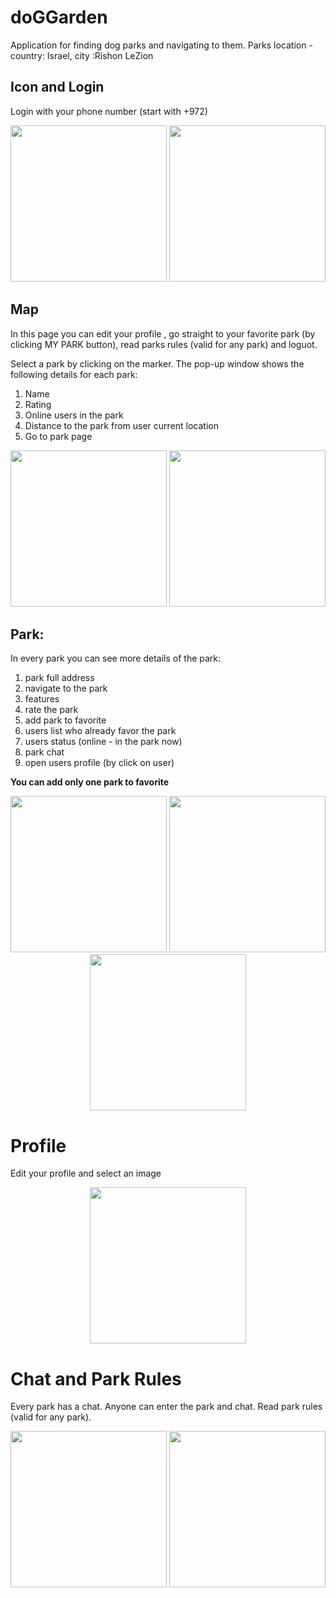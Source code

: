 # doGGarden

Application for finding dog parks and navigating to them.
Parks location - country: Israel, city :Rishon LeZion


## Icon and Login
Login with your phone number (start with +972)

<p float="left" align="middle" padding="5">
  <img src="/images/img_app_icon.jpg?raw=true" width="250" />
  <img src="/images/img_login.jpg?raw=true" width="250" /> 
</p>


## Map
In this page you can edit your profile , 
go straight to your favorite park (by clicking MY PARK button),
read parks rules (valid for any park) and loguot.

Select a park by clicking on the marker.
The pop-up window shows the following details for each park:
1. Name
2. Rating
3. Online users in the park
4. Distance to the park from user current location
5. Go to park page

<p float="left" align="middle" padding="5">
  <img src="/images/img_map.jpg?raw=true" width="250" />
  <img src="/images/img_popup.jpg?raw=true" width="250" /> 
</p>


## Park: 
In every park you can see more details of the park:
1. park full address
2. navigate to the park
3. features
4. rate the park
5. add park to favorite
6. users list who already favor the park
7. users status (online - in the park now)
8. park chat
9. open users profile (by click on user)

**You can add only one park to favorite**
<p float="left" align="middle" padding="5">
  <img src="/images/img_park.jpg?raw=true" width="250" />
  <img src="/images/img_favorite.jpg?raw=true" width="250" /> 
   <img src="/images/img_profile.jpg?raw=true" width="250" /> 
</p>

# Profile 
Edit your profile and select an image

<p float="left" align="middle" padding="5">
  <img src="/images/img_editProfile.jpg?raw=true" width="250" />
</p>


# Chat and Park Rules 
Every park has a chat.
Anyone can enter the park and chat.
Read park rules (valid for any park).

<p float="left" align="middle" padding="5">
  <img src="/images/img_chat.jpg?raw=true" width="250" />
   <img src="/images/img_rules.jpg?raw=true" width="250" />
</p>


